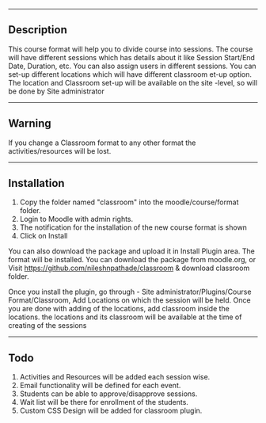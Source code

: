 --------------------------------------------------------------------------------
Description
--------------------------------------------------------------------------------

This course format will help you to divide course into sessions. The course will 
have different sessions which has details about it like Session Start/End Date, 
Duration, etc. You can also assign users in different sessions. You can set-up 
different locations which will have different classroom et-up option. The 
location and Classroom set-up will be available on the site -level, so will be 
done by Site administrator 

--------------------------------------------------------------------------------
Warning
--------------------------------------------------------------------------------

If you change a Classroom format to any other format the activities/resources 
will be lost.

--------------------------------------------------------------------------------
Installation
--------------------------------------------------------------------------------
1. Copy the folder named "classroom" into the moodle/course/format folder.
2. Login to Moodle with admin rights. 
3. The notification for the installation of the new course format is shown
4. Click on Install

You can also download the package and upload it in Install Plugin area. The 
format will be installed. You can download the package from moodle.org, or
Visit https://github.com/nileshnpathade/classroom & download classroom folder.

Once you install the plugin, go through -
Site administrator/Plugins/Course Format/Classroom, Add Locations on which the 
session will be held. Once you are done with adding of the locations, add 
classroom inside the locations. the locations and its classroom will be 
available at the time of creating of the sessions


--------------------------------------------------------------------------------
Todo
--------------------------------------------------------------------------------
1. Activities and Resources will be added each session wise.
2. Email functionality will be defined for each event.
3. Students can be able to approve/disapprove sessions.
4. Wait list will be there for enrollment of the students.
5. Custom CSS Design will be added for classroom plugin. 
